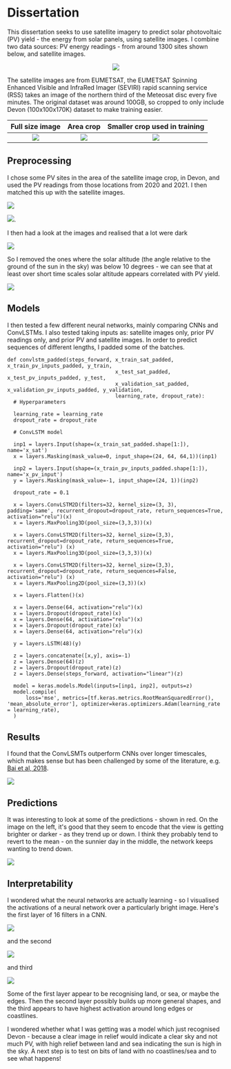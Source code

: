 # Dissertation

This dissertation seeks to use satellite imagery to predict solar photovoltaic (PV) yield - the energy from solar panels, using satellite images. I combine two data sources: PV energy readings - from around 1300 sites shown below, and satellite images. 

<p align="center">
  <img src="images/pv_sites.jpg">
</p>


The satellite images are from EUMETSAT, the EUMETSAT Spinning Enhanced Visible and InfraRed Imager (SEVIRI) rapid scanning service (RSS) takes an image of the northern third of the Meteosat disc every five minutes. The original dataset was around 100GB, so cropped to only include Devon (100x100x170K) dataset to make training easier. 


Full size image                   |   Area crop                | Smaller crop used in training
:---------------------------------:|:-------------------------:|:------------------------------------:|
![](images/Sat_HRV_full_plot.jpg)  | ![](images/larger_devon_crop.jpg) | ![](images/Sat_HRV_Devon.jpg)

## Preprocessing

I chose some PV sites in the area of the satellite image crop, in Devon, and used the PV readings from those locations from 2020 and 2021. I then matched this up with the satellite images. 

![](images/uk_pv_devon.png)

![](images/uk_sat_devon.png). 

I then had a look at the images and realised that a lot were dark 

![](images/preprocessed_images.png)

So I removed the ones where the solar altitude (the angle relative to the ground of the sun in the sky) was below 10 degrees - we can see that at least over short time scales solar altitude appears correlated with PV yield. 

![](images/altitude_pv_yield_two_weeks.png)

## Models

I then tested a few different neural networks, mainly comparing CNNs and ConvLSTMs. I also tested taking inputs as: satellite images only, prior PV readings only, and prior PV and satellite images. In order to predict sequences of different lengths, I padded some of the batches. 

```
def convlstm_padded(steps_forward, x_train_sat_padded, x_train_pv_inputs_padded, y_train, 
                                   x_test_sat_padded, x_test_pv_inputs_padded, y_test, 
                                   x_validation_sat_padded, x_validation_pv_inputs_padded, y_validation, 
                                   learning_rate, dropout_rate):
  # Hyperparameters

  learning_rate = learning_rate
  dropout_rate = dropout_rate 
  
  # ConvLSTM model 

  inp1 = layers.Input(shape=(x_train_sat_padded.shape[1:]), name='x_sat')
  x = layers.Masking(mask_value=0, input_shape=(24, 64, 64,1))(inp1)

  inp2 = layers.Input(shape=(x_train_pv_inputs_padded.shape[1:]), name='x_pv_input')
  y = layers.Masking(mask_value=-1, input_shape=(24, 1))(inp2)

  dropout_rate = 0.1

  x = layers.ConvLSTM2D(filters=32, kernel_size=(3, 3), padding='same', recurrent_dropout=dropout_rate, return_sequences=True, activation="relu")(x)
  x = layers.MaxPooling3D(pool_size=(3,3,3))(x)

  x = layers.ConvLSTM2D(filters=32, kernel_size=(3,3), recurrent_dropout=dropout_rate, return_sequences=True, activation="relu") (x)
  x = layers.MaxPooling3D(pool_size=(3,3,3))(x)

  x = layers.ConvLSTM2D(filters=32, kernel_size=(3,3), recurrent_dropout=dropout_rate, return_sequences=False, activation="relu") (x)
  x = layers.MaxPooling2D(pool_size=(3,3))(x)

  x = layers.Flatten()(x)

  x = layers.Dense(64, activation="relu")(x)
  x = layers.Dropout(dropout_rate)(x)
  x = layers.Dense(64, activation="relu")(x)
  x = layers.Dropout(dropout_rate)(x)
  x = layers.Dense(64, activation="relu")(x)

  y = layers.LSTM(48)(y)

  z = layers.concatenate([x,y], axis=-1)
  z = layers.Dense(64)(z)
  z = layers.Dropout(dropout_rate)(z)
  z = layers.Dense(steps_forward, activation="linear")(z)

  model = keras.models.Model(inputs=[inp1, inp2], outputs=z)
  model.compile(
      loss='mse', metrics=[tf.keras.metrics.RootMeanSquaredError(), 'mean_absolute_error'], optimizer=keras.optimizers.Adam(learning_rate = learning_rate),
  )

```

## Results

I found that the ConvLSMTs outperform CNNs over longer timescales, which makes sense but has been challenged by some of the literature, e.g. [Bai et al, 2018](https://arxiv.org/abs/1803.01271). 

![](images/results.png)

## Predictions

It was interesting to look at some of the predictions - shown in red. On the image on the left, it's good that they seem to encode that the view is getting brighter or darker - as they trend up or down. I think they probably tend to revert to the mean - on the sunnier day in the middle, the network keeps wanting to trend down. 

![](images/convlstm_predictions.png)

## Interpretability

I wondered what the neural networks are actually learning - so I visualised the activations of a neural network over a particularly bright image. Here's the first layer of 16 filters in a CNN. 

![](images/case_a_1.png)

and the second

![](images/case_a_2.png)

and third

![](images/case_a_2.png)

Some of the first layer appear to be recognising land, or sea, or maybe the edges. Then the second layer possibly builds up more general shapes, and the third appears to have highest activation around long edges or coastlines. 

I wondered whether what I was getting was a model which just recognised Devon - because a clear image in relief would indicate a clear sky and not much PV, with high relief between land and sea indicating the sun is high in the sky. A next step is to test on bits of land with no coastlines/sea and to see what happens!
